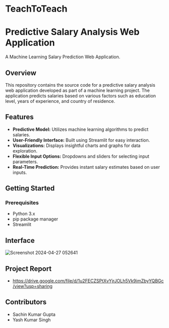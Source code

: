 # TeachToTeach
# Predictive Salary Analysis Web Application 
A Machine Learning Salary Prediction Web Application.



## Overview
This repository contains the source code for a predictive salary analysis web application developed as part of a machine learning project. The application predicts salaries based on various factors such as education level, years of experience, and country of residence.

## Features
- **Predictive Model:** Utilizes machine learning algorithms to predict salaries.
- **User-Friendly Interface:** Built using Streamlit for easy interaction.
- **Visualizations:** Displays insightful charts and graphs for data exploration.
- **Flexible Input Options:** Dropdowns and sliders for selecting input parameters.
- **Real-Time Prediction:** Provides instant salary estimates based on user inputs.

## Getting Started
### Prerequisites
- Python 3.x
- pip package manager
- Streamlit

## Interface
  ![Screenshot 2024-04-27 052641](https://github.com/SACHINkgu/TechToTeach1/assets/90194058/d7fa1dfc-81d3-4e7f-9b3d-1e9103a56fe3)

## Project Report 
- https://drive.google.com/file/d/1u2FECZSPtXvYjrJOLh5Vk9imZbyYQBGc/view?usp=sharing

## Contributors
- Sachin Kumar Gupta
- Yash Kumar Singh




